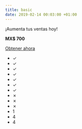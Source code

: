 ```yaml
---
title: basic
date: 2019-02-14 00:03:00 +01:00
---
```


¡Aumenta tus ventas hoy!

**MX$ 700**

[Obtener ahora](#buy)

* ✓
* ✓
* ✓
* ✓
* ✓
* ✓
* ✓
* ✗
* ✗
* ✗
* 1
* 4
* 4
